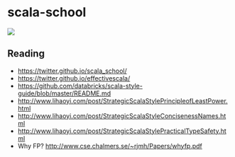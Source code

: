 # scala-school
![](https://media.giphy.com/media/bnw4VgMJSiylO/giphy-tumblr.gif)

## Reading
  - https://twitter.github.io/scala_school/
  - https://twitter.github.io/effectivescala/
  - https://github.com/databricks/scala-style-guide/blob/master/README.md
  - http://www.lihaoyi.com/post/StrategicScalaStylePrincipleofLeastPower.html
  - http://www.lihaoyi.com/post/StrategicScalaStyleConcisenessNames.html
  - http://www.lihaoyi.com/post/StrategicScalaStylePracticalTypeSafety.html
  - Why FP? http://www.cse.chalmers.se/~rjmh/Papers/whyfp.pdf